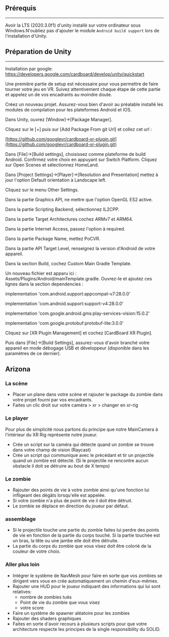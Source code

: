 ## Prérequis
---
Avoir la LTS (2020.3.0f1) d'unity installé sur votre ordinateur sous Windows.N'oubliez pas d'ajouter le module `Android build support` lors de l'installation d'Unity.

## Préparation de Unity
---

Installation par google: https://developers.google.com/cardboard/develop/unity/quickstart

Une première partie de setup est nécessaire pour vous permettre de faire tourner votre jeu en VR. Suivez attentivement chaque étape de cette partie et appelez un de vos encadrants au moindre doute.

Créez un nouveau projet. Assurez-vous bien d'avoir au préalable installé les modules de compilation pour les plateformes Android et IOS.

Dans Unity, ouvrez \[Window\]->\[Package Manager\].

Cliquez sur le \[+\] puis sur \[Add Package From git Url\] et collez cet url :

[https://github.com/googlevr/cardboard-xr-plugin.git](https://github.com/googlevr/cardboard-xr-plugin.git)

Dans \[File\]->\[Build settings\], choisissez comme plateforme de build Android. Confirmez votre choix en appuyant sur Switch Platform. Cliquez sur Open Scenes et sélectionnez HomeLand.

Dans \[Project Settings\]->\[Player\]->\[Resolution and Presentation\] mettez à jour l'option Default orientation à Landscape left.

Cliquez sur le menu Other Settings.

Dans la partie Graphics API, ne mettre que l'option OpenGL ES2 active.

Dans la partie Scripting Backend, sélectionnez IL2CPP.

Dans la partie Target Architectures cochez ARMv7 et ARM64.

Dans la partie Internet Access, passez l'option à required.

Dans la partie Package Name, mettez PoCVR.

Dans la partie API Target Level, renseignez la version d'Android de votre appareil.

Dans la section Build, cochez Custom Main Gradle Template.

Un nouveau fichier est apparu ici : Assets/Plugins/Android/mainTemplate.gradle. Ouvrez-le et ajoutez ces lignes dans la section dependencies :

implementation 'com.android.support:appcompat-v7:28.0.0'

implementation 'com.android.support:support-v4:28.0.0'

implementation 'com.google.android.gms:play-services-vision:15.0.2'

implementation 'com.google.protobuf:protobuf-lite:3.0.0'

Cliquez sur \[XR Plugin Management\] et cochez \[CardBoard XR Plugin\].

Puis dans \[File\]->\[Build Settings\], assurez-vous d'avoir branché votre appareil en mode débogage USB et développeur (disponible dans les paramètres de ce dernier).

## Arizona


### La scène

- Placer un plane dans votre scène et rajouter le package du zombie dans votre projet fourni par vos encadrants.
- Faites un clic droit sur votre caméra > xr > changer en xr-rig

### Le player

Pour plus de simplicité nous partons du principe que notre MainCamera à l'intérieur du XR Rig représente notre joueur.

- Crée un script sur la caméra qui détecte quand un zombie se trouve dans votre champ de vision (Raycast)
- Crée un script qui communique avec le précédant et tir un projectile quand un zombie est détecté. (Si le projectile ne rencontre aucun obstacle il doit se détruire au bout de X temps)

### Le zombie

- Rajouter des points de vie à votre zombie ainsi qu'une fonction lui infligeant des dégâts lorsqu'elle est appelée.
- Si votre zombie n'a plus de point de vie il doit être détruit.
- Le zombie se déplace en direction du joueur par défaut.

### assemblage

- Si le projectile touche une partie du zombie faites lui perdre des points de vie en fonction de la partie du corps touché. Si la partie touchée est un bras, la tête ou une jambe elle doit être détruite.
- La partie du corps du zombie que vous visez doit être colorié de la couleur de votre choix.

### Aller plus loin

-	Intégrer le système de NavMesh pour faire en sorte que vos zombies se dirigent vers vous en crée automatiquement un chemin d'eux-mêmes.
-	Rajouter une HUD pour le joueur indiquant des informations qui lui sont relatives:	
	-	nombre de zombies tués 	
	-	Point de vie du zombie que vous visez 	
	-	votre score
-	Faire un système de spawner aléatoire pour les zombies
-	Rajouter des shaders graphiques
-	Faites en sorte d'avoir recours à plusieurs scripts pour que votre architecture respecte les principes de la single responsibility du SOLID.
